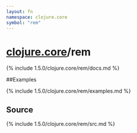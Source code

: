 ```yaml
---
layout: fn
namespace: clojure.core
symbol: "rem"
---
```


# [clojure.core](../)/rem

{% include 1.5.0/clojure.core/rem/docs.md %}

##Examples

{% include 1.5.0/clojure.core/rem/examples.md %}
## Source
{% include 1.5.0/clojure.core/rem/src.md %}

